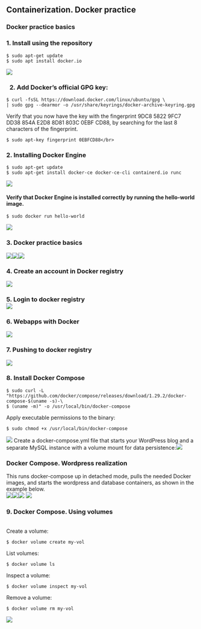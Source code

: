 <h2>Containerization. Docker practice</h2>
<head>
<h3>Docker practice basics</h3>
<h3>1. Install using the repository</h3>

```
$ sudo apt-get update
$ sudo apt install docker.io
```

<img src="https://github.com/korotetskiy/img/blob/main/d1.png"><h3>

2. Add Docker’s official GPG key:</br></h3>

```
$ curl -fsSL https://download.docker.com/linux/ubuntu/gpg \
| sudo gpg --dearmor -o /usr/share/keyrings/docker-archive-keyring.gpg
```

Verify that you now have the key with the fingerprint 9DC8 5822 9FC7 DD38 854A E2D8 8D81 803C 0EBF CD88, by searching for the last 8 characters of the fingerprint.</br>

```
$ sudo apt-key fingerprint 0EBFCD88</br>
```

<h3>2. Installing Docker Engine</br></h3>

```
$ sudo apt-get update
$ sudo apt-get install docker-ce docker-ce-cli containerd.io runc
```

<img src="https://github.com/korotetskiy/img/blob/main/d34.png">
<h4>Verify that Docker Engine is installed correctly by running the hello-world image.</h4>

```
$ sudo docker run hello-world
```

<img src="https://github.com/korotetskiy/img/blob/main/d31.png">
<h3>3. Docker practice basics</h3><img src="https://github.com/korotetskiy/img/blob/main/d36.png"><img src="https://github.com/korotetskiy/img/blob/main/d37-1.png"><img src="https://github.com/korotetskiy/img/blob/main/d4.png">
<h3>4. Create an account in Docker registry</h3><img src="https://github.com/korotetskiy/img/blob/main/d21.png">
<h3>5. Login to docker registry</br><img src="https://github.com/korotetskiy/img/blob/main/d33.png"></h3>
<h3>6. Webapps with Docker</h3>
<img src="https://github.com/korotetskiy/img/blob/main/d9.png">
<h3>7. Pushing to docker registry</h3>
<img src="https://github.com/korotetskiy/img/blob/main/d91.png">
<h3>8. Install Docker Compose</h3>

```
$ sudo curl -L "https://github.com/docker/compose/releases/download/1.29.2/docker-compose-$(uname -s)-\
$ (uname -m)" -o /usr/local/bin/docker-compose
```

Apply executable permissions to the binary:

```
$ sudo chmod +x /usr/local/bin/docker-compose
````

<img src="https://github.com/korotetskiy/img/blob/main/d38.png">
Create a docker-compose.yml file that starts your WordPress blog and a separate MySQL instance with a volume mount for data persistence:<img src="https://github.com/korotetskiy/img/blob/main/d44.png">
<h3>Docker Compose. Wordpress realization</h3>
This runs docker-compose up in detached mode, pulls the needed Docker images, and starts the wordpress and database containers, as shown in the example below.</br><img src="https://github.com/korotetskiy/img/blob/main/d41.png"><img src="https://github.com/korotetskiy/img/blob/main/n42.png"><img src="https://github.com/korotetskiy/img/blob/main/d43.png">
<img src="https://github.com/korotetskiy/img/blob/main/D49.png">
<h3>9. Docker Compose. Using volumes</h3></br>
Create a volume:</br>

```
$ docker volume create my-vol
```

List volumes:</br>

```
$ docker volume ls
```

Inspect a volume:</br>

```
$ docker volume inspect my-vol
```

Remove a volume:</br>

```
$ docker volume rm my-vol
```

<img src="https://github.com/korotetskiy/img/blob/main/d45.png"></br>
